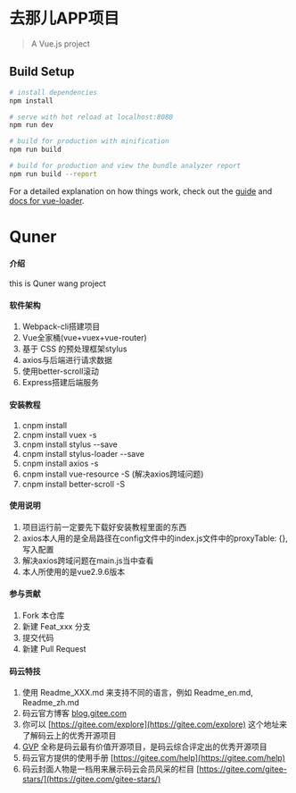 # 去那儿APP项目

> A Vue.js project

## Build Setup

``` bash
# install dependencies
npm install

# serve with hot reload at localhost:8080
npm run dev

# build for production with minification
npm run build

# build for production and view the bundle analyzer report
npm run build --report
```

For a detailed explanation on how things work, check out the [guide](http://vuejs-templates.github.io/webpack/) and [docs for vue-loader](http://vuejs.github.io/vue-loader).

# Quner

#### 介绍
this is Quner wang project

#### 软件架构

1.  Webpack-cli搭建项目
2.  Vue全家桶(vue+vuex+vue-router)
3.  基于 CSS 的预处理框架stylus
4.  axios与后端进行请求数据
5.  使用better-scroll滚动
6.  Express搭建后端服务


#### 安装教程

1.  cnpm install
2.  cnpm install vuex -s
3.  cnpm install stylus --save
4.  cnpm install stylus-loader --save
5.  cnpm install axios -s
6.  cnpm install vue-resource -S (解决axios跨域问题)
7.  cnpm install better-scroll -S
#### 使用说明

1.  项目运行前一定要先下载好安装教程里面的东西
2.  axios本人用的是全局路径在config文件中的index.js文件中的proxyTable: {},写入配置
3.  解决axios跨域问题在main.js当中查看
4.  本人所使用的是vue2.9.6版本

#### 参与贡献

1.  Fork 本仓库
2.  新建 Feat_xxx 分支
3.  提交代码
4.  新建 Pull Request


#### 码云特技

1.  使用 Readme\_XXX.md 来支持不同的语言，例如 Readme\_en.md, Readme\_zh.md
2.  码云官方博客 [blog.gitee.com](https://blog.gitee.com)
3.  你可以 [https://gitee.com/explore](https://gitee.com/explore) 这个地址来了解码云上的优秀开源项目
4.  [GVP](https://gitee.com/gvp) 全称是码云最有价值开源项目，是码云综合评定出的优秀开源项目
5.  码云官方提供的使用手册 [https://gitee.com/help](https://gitee.com/help)
6.  码云封面人物是一档用来展示码云会员风采的栏目 [https://gitee.com/gitee-stars/](https://gitee.com/gitee-stars/)
